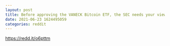 ```yaml
--- 
layout: post 
title: Before approving the VANECK Bitcoin ETF, the SEC needs your view on the following 
date: 2021-06-23 1624495059 
categories: reddit 
--- 
```

https://redd.it/o6pttm